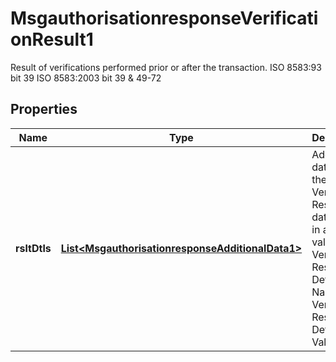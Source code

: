 

# MsgauthorisationresponseVerificationResult1

Result of verifications performed prior or after the transaction.  ISO 8583:93 bit 39 ISO 8583:2003 bit 39 & 49-72

## Properties

| Name | Type | Description | Notes |
|------------ | ------------- | ------------- | -------------|
|**rsltDtls** | [**List&lt;MsgauthorisationresponseAdditionalData1&gt;**](MsgauthorisationresponseAdditionalData1.md) | Additional data about the Verification Result. The data is sent in a name-value pair: Verification Result Detail Name and Verification Result Detail Value. |  [optional] |



